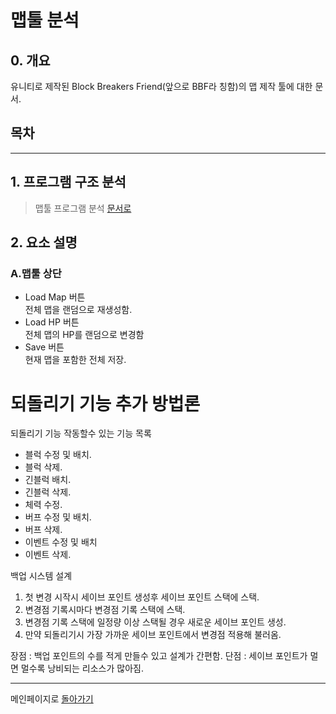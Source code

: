 # 맵툴 분석
## 0. 개요
 유니티로 제작된 Block Breakers Friend(앞으로 BBF라 칭함)의 맵 제작 툴에 대한 문서. 
## 목차

*****

## 1. 프로그램 구조 분석
> 맵툴 프로그램 분석 [문서로]()
## 2. 요소 설명
### A.맵툴 상단
- Load Map 버튼   
    전체 맵을 랜덤으로 재생성함.
- Load HP 버튼  
    전체 맵의 HP를 랜덤으로 변경함
- Save 버튼  
    현재 맵을 포함한 전체 저장.
  

# 되돌리기 기능 추가 방법론

되돌리기 기능 작동할수 있는 기능 목록
- 블럭 수정 및 배치.
- 블럭 삭제.
- 긴블럭 배치.
- 긴블럭 삭제.
- 체력 수정.
- 버프 수정 및 배치.
- 버프 삭제.
- 이벤트 수정 및 배치
- 이벤트 삭제.


백업 시스템 설계

1. 첫 변경 시작시 세이브 포인트 생성후 세이브 포인트 스택에 스택.
1. 변경점 기록시마다 변경점 기록 스택에 스택.
1. 변경점 기록 스택에 일정량 이상 스택될 경우 새로운 세이브 포인트 생성.
1. 만약 되돌리기시 가장 가까운 세이브 포인트에서 변경점 적용해 불러옴.

장점 : 백업 포인트의 수를 적게 만들수 있고 설계가 간편함.
단점 : 세이브 포인트가 멀면 멀수록 낭비되는 리소스가 많아짐.


------
메인페이지로 [돌아가기](/메인페이지.md)